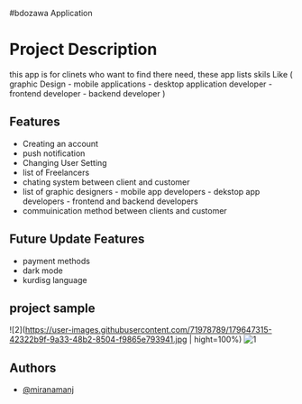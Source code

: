 #bdozawa Application

# Project Description
this app is for clinets who want to find there need,
these app lists skils Like ( graphic Design  - mobile applications - desktop application developer - frontend developer - backend developer )


## Features
- Creating an account 
- push notification
- Changing User Setting
- list of Freelancers
- chating system between client and customer
- list of graphic designers - mobile app developers - dekstop app developers - frontend and backend developers
- commuinication method between clients and customer

## Future Update Features

- payment methods
- dark mode
- kurdisg language

## project sample
![2](https://user-images.githubusercontent.com/71978789/179647315-42322b9f-9a33-48b2-8504-f9865e793941.jpg | hight=100%)
![1](https://user-images.githubusercontent.com/71978789/179647318-ec0916b6-7bb6-4f48-9ca4-fd8861397fb0.jpg)



## Authors

- [@miranamanj](https://github.com/miran18-prog)

